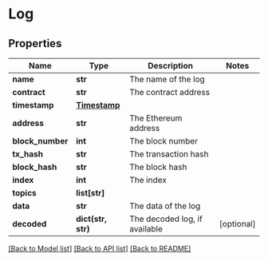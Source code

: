 # Log

## Properties
Name | Type | Description | Notes
------------ | ------------- | ------------- | -------------
**name** | **str** | The name of the log | 
**contract** | **str** | The contract address | 
**timestamp** | [**Timestamp**](Timestamp.md) |  | 
**address** | **str** | The Ethereum address | 
**block_number** | **int** | The block number | 
**tx_hash** | **str** | The transaction hash | 
**block_hash** | **str** | The block hash | 
**index** | **int** | The index | 
**topics** | **list[str]** |  | 
**data** | **str** | The data of the log | 
**decoded** | **dict(str, str)** | The decoded log, if available | [optional] 

[[Back to Model list]](../README.md#documentation-for-models) [[Back to API list]](../README.md#documentation-for-api-endpoints) [[Back to README]](../README.md)


